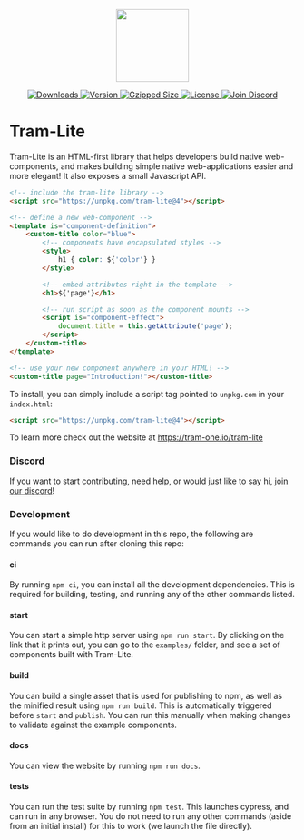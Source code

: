 <p align="center">
  <a href="http://tram-one.io/tram-lite/" target="_blank">
    <img src="https://unpkg.com/@tram-one/tram-logo@5.0.1/dist/lite.svg" width="128">
  </a>
</p>

<div align="center">
  <a href="https://www.npmjs.com/package/tram-lite">
    <img src="https://img.shields.io/npm/dm/tram-lite.svg" alt="Downloads">
  </a>
  <a href="https://www.npmjs.com/package/tram-lite">
    <img src="https://img.shields.io/npm/v/tram-lite.svg" alt="Version">
  </a>
  <a href="https://bundlephobia.com/package/tram-lite">
    <img src="https://badgen.net/bundlephobia/minzip/tram-lite" alt="Gzipped Size">
  </a>
  <a href="https://www.npmjs.com/package/tram-lite">
    <img src="https://img.shields.io/npm/l/tram-lite.svg" alt="License">
  </a>
  <a href="https://discord.gg/dpBXAQC">
    <img src="https://img.shields.io/badge/discord-join-5865F2.svg?style=flat" alt="Join Discord">
  </a>
</div>

# Tram-Lite

Tram-Lite is an HTML-first library that helps developers build native web-components, and makes building simple native
web-applications easier and more elegant! It also exposes a small Javascript API.

```html
<!-- include the tram-lite library -->
<script src="https://unpkg.com/tram-lite@4"></script>

<!-- define a new web-component -->
<template is="component-definition">
	<custom-title color="blue">
		<!-- components have encapsulated styles -->
		<style>
			h1 { color: ${'color'} }
		</style>

		<!-- embed attributes right in the template -->
		<h1>${'page'}</h1>

		<!-- run script as soon as the component mounts -->
		<script is="component-effect">
			document.title = this.getAttribute('page');
		</script>
	</custom-title>
</template>

<!-- use your new component anywhere in your HTML! -->
<custom-title page="Introduction!"></custom-title>
```

To install, you can simply include a script tag pointed to `unpkg.com` in your `index.html`:

```html
<script src="https://unpkg.com/tram-lite@4"></script>
```

To learn more check out the website at https://tram-one.io/tram-lite

### Discord

If you want to start contributing, need help, or would just like to say hi,
[join our discord](https://discord.gg/dpBXAQC)!

### Development

If you would like to do development in this repo, the following are commands you can run after cloning this repo:

#### ci

By running `npm ci`, you can install all the development dependencies. This is required for building, testing, and
running any of the other commands listed.

#### start

You can start a simple http server using `npm run start`. By clicking on the link that it prints out, you can go to the
`examples/` folder, and see a set of components built with Tram-Lite.

#### build

You can build a single asset that is used for publishing to npm, as well as the minified result using `npm run build`.
This is automatically triggered before `start` and `publish`. You can run this manually when making changes to validate
against the example components.

#### docs

You can view the website by running `npm run docs`.

#### tests

You can run the test suite by running `npm test`. This launches cypress, and can run in any browser. You do not need to
run any other commands (aside from an initial install) for this to work (we launch the file directly).

